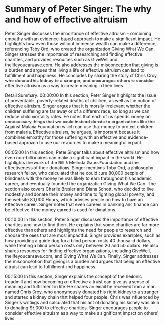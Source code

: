 # Summary of Peter Singer: The why and how of effective altruism

Peter Singer discusses the importance of effective altruism - combining empathy with an evidence-based approach to make a significant impact. He highlights how even those without immense wealth can make a difference, referencing Toby Ord, who created the organization Giving What We Can. Singer stresses the importance of researching and finding effective charities, and provides resources such as GiveWell and thelifeyoucansave.com. He also addresses the misconception that giving is a burden and argues that living a life of effective altruism can lead to fulfillment and happiness. He concludes by sharing the story of Chris Croy, who donated his kidney to a stranger, and encourages others to consider effective altruism as a way to create meaning in their lives.

Detail Summary: 
00:00:00
In this section, Peter Singer highlights the issue of preventable, poverty-related deaths of children, as well as the notion of effective altruism. Singer argues that it is morally irrelevant whether the children suffering are far away or of a different race, so long as we can reduce child mortality rates. He notes that each of us spends money on unnecessary things that we could instead donate to organizations like the Against Malaria Foundation which can use that money to protect children from malaria. Effective altruism, he argues, is important because it combines empathy for those suffering with an effective and evidence-based approach to use our resources to make a meaningful impact.

00:05:00
In this section, Peter Singer talks about effective altruism and how even non-billionaires can make a significant impact in the world. He highlights the work of the Bill & Melinda Gates Foundation and the effectiveness of their donations. Singer mentions Toby Ord, a philosophy research fellow, who calculated that he could cure 80,000 people of blindness with the money he was likely to earn throughout his academic career, and eventually founded the organization Giving What We Can. The section also covers Charlie Bresler and Diana Schott, who decided to live modestly and donate their money and time to fighting global poverty, and the website 80,000 Hours, which advises people on how to have an effective career. Singer notes that even careers in banking and finance can be effective if the money earned is used for donations.

00:10:00
In this section, Peter Singer discusses the importance of effective charities and how to find them. He explains that some charities are far more effective than others and highlights the need for people to research and choose the ones that are most impactful. Singer provides examples, such as how providing a guide dog for a blind person costs 40 thousand dollars, while treating a blind person costs only between 20 and 50 dollars. He also shares resources for finding effective organizations, including GiveWell, thelifeyoucansave.com, and Giving What We Can. Finally, Singer addresses the misconception that giving is a burden and argues that being an effective altruist can lead to fulfillment and happiness.

00:15:00
In this section, Singer explains the concept of the hedonic treadmill and how becoming an effective altruist can give us a sense of meaning and fulfillment in life. He shares an email he received from a man named Chris Croy, who anonymously donated his right kidney to a stranger and started a kidney chain that helped four people. Chris was influenced by Singer's writings and calculated that his act of donating his kidney was akin to donating $5,000 to effective charities. Singer encourages people to consider effective altruism as a way to make a significant impact on others' lives.

